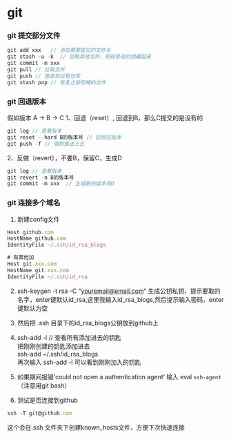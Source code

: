 # git

### git 提交部分文件
``` js
git add xxx   // 添加需要提交的文件名
git stash -u -k  // 忽略其他文件，把现修改的隐藏起来
git commit -m xxx
git pull // 拉取合并
git push // 推送到远程仓库
git stash pop // 恢复之前忽略的文件

```

### git 回退版本

假如版本 A -> B -> C
1、回退（reset）, 回退到B，那么C提交的是没有的

``` js
git log // 查看版本
git reset --hard B的版本号 // 回到旧版本
git push -f // 强制推送上去
```
2、反做（revert），不要B，保留C，生成D
``` js
git log // 查看版本
git revert -n B的版本号
git commit -m xxx  // 生成新的版本号D
```

### git 连接多个域名

1. 新建config文件
``` js
Host github.com
HostName github.com
IdentityFile ~/.ssh/id_rsa_blogs

# 有其他加
Host git.xxx.com
HostName git.xxx.com
IdentityFile ~/.ssh/id_rsa
```
2. ssh-keygen -t rsa -C “youremail@email.com“ 生成公钥私钥，提示要取的名字，enter键默认id_rsa,这里我输入id_rsa_blogs,然后提示输入密码，enter键默认为空

3. 然后把 .ssh 目录下的id_rsa_blogs公钥放到github上

4. ssh-add -l // 查看所有添加进去的钥匙  
把刚刚创建的钥匙添加进去  
ssh-add ~/.ssh/id_rsa_blogs  
再次输入 ssh-add -l 可以看到刚刚加入的钥匙  

5. 如果期间报错’could not open a authentication agent’ 输入 eval `ssh-agent`（注意用git bash）
 
6. 测试是否连接到github 
```js
ssh -T git@github.com
```
这个会在.ssh 文件夹下创建known_hosts文件，方便下次快速连接